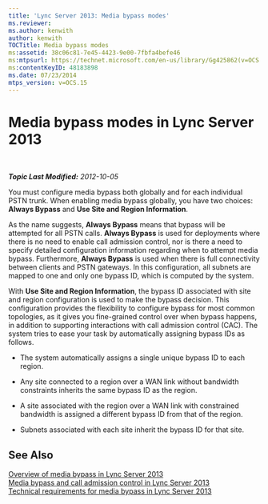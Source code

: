 ```yaml
---
title: 'Lync Server 2013: Media bypass modes'
ms.reviewer: 
ms.author: kenwith
author: kenwith
TOCTitle: Media bypass modes
ms:assetid: 38c06c81-7e45-4423-9e00-7fbfa4befe46
ms:mtpsurl: https://technet.microsoft.com/en-us/library/Gg425862(v=OCS.15)
ms:contentKeyID: 48183898
ms.date: 07/23/2014
mtps_version: v=OCS.15
---
```


<div data-xmlns="http://www.w3.org/1999/xhtml">

<div class="topic" data-xmlns="http://www.w3.org/1999/xhtml" data-msxsl="urn:schemas-microsoft-com:xslt" data-cs="http://msdn.microsoft.com/en-us/">

<div data-asp="http://msdn2.microsoft.com/asp">

# Media bypass modes in Lync Server 2013

</div>

<div id="mainSection">

<div id="mainBody">

<span> </span>

_**Topic Last Modified:** 2012-10-05_

You must configure media bypass both globally and for each individual PSTN trunk. When enabling media bypass globally, you have two choices: **Always Bypass** and **Use Site and Region Information**.

As the name suggests, **Always Bypass** means that bypass will be attempted for all PSTN calls. **Always Bypass** is used for deployments where there is no need to enable call admission control, nor is there a need to specify detailed configuration information regarding when to attempt media bypass. Furthermore, **Always Bypass** is used when there is full connectivity between clients and PSTN gateways. In this configuration, all subnets are mapped to one and only one bypass ID, which is computed by the system.

With **Use Site and Region Information**, the bypass ID associated with site and region configuration is used to make the bypass decision. This configuration provides the flexibility to configure bypass for most common topologies, as it gives you fine-grained control over when bypass happens, in addition to supporting interactions with call admission control (CAC). The system tries to ease your task by automatically assigning bypass IDs as follows.

  - The system automatically assigns a single unique bypass ID to each region.

  - Any site connected to a region over a WAN link without bandwidth constraints inherits the same bypass ID as the region.

  - A site associated with the region over a WAN link with constrained bandwidth is assigned a different bypass ID from that of the region.

  - Subnets associated with each site inherit the bypass ID for that site.

<div>

## See Also


[Overview of media bypass in Lync Server 2013](lync-server-2013-overview-of-media-bypass.md)  
[Media bypass and call admission control in Lync Server 2013](lync-server-2013-media-bypass-and-call-admission-control.md)  
[Technical requirements for media bypass in Lync Server 2013](lync-server-2013-technical-requirements-for-media-bypass.md)  
  

</div>

</div>

<span> </span>

</div>

</div>

</div>

